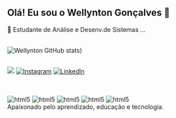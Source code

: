 ## Olá! Eu sou o Wellynton Gonçalves 👋<br/>


🌱 Estudante de Análise e Desenv.de Sistemas ...<br/>
<br/>

![Wellynton GitHub stats](https://github-readme-stats.vercel.app/api?username=wellyntongoncalves&show_icons=true&theme=dark))
<br/>


## 
 <a href = "mailto:wellyntong09@gmail.com"><img src="https://img.shields.io/badge/-Gmail-%23333?style=for-the-badge&logo=gmail&logoColor=white" target="_blank"></a>
[![Instagram](https://img.shields.io/badge/Instagram-E4405F?style=for-the-badge&logo=instagram&logoColor=white)](https://www.instagram.com/wellynton._/)
[![LinkedIn](https://img.shields.io/badge/LinkedIn-0077B5?style=for-the-badge&logo=linkedin&logoColor=white)](https://www.linkedin.com/in/wellyntongoncalves/)
<br/>



## 

<div style="display: inline_block"<><br/>

 <img align="center" alt="html5" src="https://img.shields.io/badge/HTML5-E34F26?style=for-the-badge&logo=html5&logoColor=white" />
 <img align="center" alt="html5" src="https://img.shields.io/badge/CSS3-1572B6?style=for-the-badge&logo=css3&logoColor=white" />
 <img align="center" alt="html5" src="https://img.shields.io/badge/Java-ED8B00?style=for-the-badge&logo=openjdk&logoColor=white" />
 <img align="center" alt="html5" src="https://img.shields.io/badge/JavaScript-323330?style=for-the-badge&logo=javascript&logoColor=F7DF1E"/>
 <img align="center" alt="html5" src="https://img.shields.io/badge/MySQL-00000F?style=for-the-badge&logo=mysql&logoColor=white" /><br/>
 Apaixonado pelo aprendizado, educação e tecnologia.
